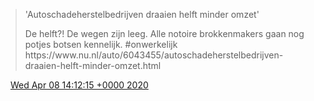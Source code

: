> 'Autoschadeherstelbedrijven draaien helft minder omzet'  
>   
> De helft?\! De wegen zijn leeg\. Alle notoire brokkenmakers gaan nog potjes botsen kennelijk\. \#onwerkelijk https://www\.nu\.nl/auto/6043455/autoschadeherstelbedrijven\-draaien\-helft\-minder\-omzet\.html

<img src="../../media/tweet.ico" width="12" /> [Wed Apr 08 14:12:15 +0000 2020](https://twitter.com/DromerDenker/status/1247889999174893568)